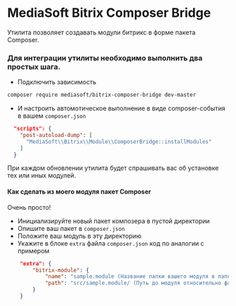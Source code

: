 # MediaSoft Bitrix Composer Bridge

Утилита позволяет создавать модули битрикс в форме пакета Composer.

### Для интеграции утилиты необходимо выполнить два простых шага.

* Подключить зависимость
```sh
composer require mediasoft/bitrix-composer-bridge dev-master
```
* И настроить автомотическое выполнение в виде composer-события в вашем `composer.json`
```json
  "scripts": {
    "post-autoload-dump": [
      "MediaSoft\\Bitrix\\Module\\ComposerBridge::installModules"
    ]
  }
```
При каждом обновлении утилита будет спрашивать вас об установке тех или иных модулей.

#### Как сделать из моего модуля пакет Composer

Очень просто!
* Инициализируйте новый пакет композера в пустой директории
* Опишите ваш пакет в `composer.json`
* Положите ваш модуль в эту директорию
* Укажите в блоке `extra` файла `composer.json` код по аналогии с примером
```json
    "extra": {
        "bitrix-module": {
            "name": "sample.module (Название папки вашего модуля в папке bitrix/modules целевого проекта)",
            "path": "src/sample.module/ (Путь до модуля относительно файла composer.json вашего пакета)"
        }
    }
```
